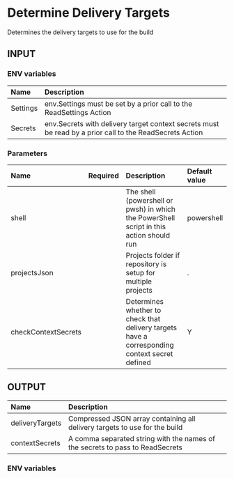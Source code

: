 # Determine Delivery Targets
Determines the delivery targets to use for the build

## INPUT

### ENV variables
| Name | Description |
| :-- | :-- |
| Settings | env.Settings must be set by a prior call to the ReadSettings Action |
| Secrets | env.Secrets with delivery target context secrets must be read by a prior call to the ReadSecrets Action |

### Parameters
| Name | Required | Description | Default value |
| :-- | :-: | :-- | :-- |
| shell | | The shell (powershell or pwsh) in which the PowerShell script in this action should run | powershell |
| projectsJson | | Projects folder if repository is setup for multiple projects | . |
| checkContextSecrets | | Determines whether to check that delivery targets have a corresponding context secret defined | Y |

## OUTPUT
| Name | Description |
| :-- | :-- |
| deliveryTargets | Compressed JSON array containing all delivery targets to use for the build |
| contextSecrets | A comma separated string with the names of the secrets to pass to ReadSecrets |

### ENV variables
